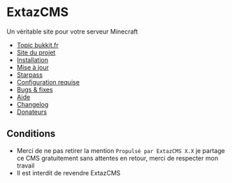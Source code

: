 # ExtazCMS

Un véritable site pour votre serveur Minecraft
* [Topic bukkit.fr](http://www.bukkit.fr/index.php/topic/15381-107-extazcms-un-v%C3%A9ritable-site-pour-votre-serveur-minecraft/)
* [Site du projet](http://extaz-cms.com/)
* [Installation](http://extaz-cms.com/wiki/index.php?title=Installation)
* [Mise à jour](http://extaz-cms.com/wiki/index.php?title=Mise_%C3%A0_jour)
* [Starpass](http://extaz-cms.com/wiki/index.php?title=Starpass)
* [Configuration requise](http://extaz-cms.com/wiki/index.php?title=Configuration_requise)
* [Bugs & fixes](http://extaz-cms.com/wiki/index.php?title=Bugs_%26_fixes)
* [Aide](http://extaz-cms.com/wiki/index.php?title=Aide)
* [Changelog](https://github.com/MrSaooty/ExtazCMS/blob/master/CHANGELOG.md)
* [Donateurs](https://github.com/MrSaooty/ExtazCMS/blob/master/DONATORS.md)

## Conditions

* Merci de ne pas retirer la mention `Propulsé par ExtazCMS X.X` je partage ce CMS gratuitement sans attentes en retour, merci de respecter mon travail
* Il est interdit de revendre ExtazCMS